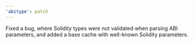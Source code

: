 ```yaml
---
'abitype': patch
---
```


Fixed a bug, where Solidity types were not validated when parsing ABI parameters, and added a base cache with well-known Solidity parameters.
